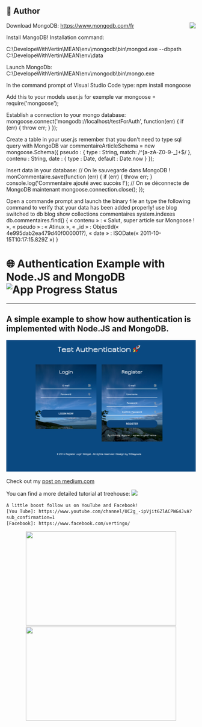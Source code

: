 ## 📝 Author
[<img src="https://s3-us-west-2.amazonaws.com/s.cdpn.io/854371/profile/profile-80_2.jpg" align="right">](http://ddcreationstudios.at/)
Download MongoDB:
https://www.mongodb.com/fr

Install MangoDB!
Installation command:

C:\DevelopeWithVertin\MEAN\env\mongodb\bin\mongod.exe --dbpath C:\DevelopeWithVertin\MEAN\env\data

Launch MongoDb:
C:\DevelopeWithVertin\MEAN\env\mongodb\bin\mongo.exe

In the command prompt of Visual Studio Code type:
npm install mongoose

Add this to your models user.js for exemple
var mongoose = require('mongoose');

Establish a connection to your mongo database:
mongoose.connect('mongodb://localhost/testForAuth', function(err) {
  if (err) { throw err; }
});

Create a table in your user.js remember that you don't need to type sql query with MongoDB
var commentaireArticleSchema = new mongoose.Schema({
  pseudo : { type : String, match: /^[a-zA-Z0-9-_]+$/ },
  contenu : String,
  date : { type : Date, default : Date.now }
});

Insert data in your database:
// On le sauvegarde dans MongoDB !
monCommentaire.save(function (err) {
  if (err) { throw err; }
  console.log('Commentaire ajouté avec succès !');
  // On se déconnecte de MongoDB maintenant
  mongoose.connection.close();
});


Open a commande prompt and launch the binary file an type the following command to verify that your data has been added properly!
 use blog
switched to db blog
 show collections
commentaires
system.indexes
 db.commentaires.find()
{ « contenu » : « Salut, super article sur Mongoose ! », « pseudo » : « Atinux », « _id » : ObjectId(« 4e995dab2ea479d40f000001?), « date » : ISODate(« 2011-10-15T10:17:15.829Z ») }


# 🌐 Authentication Example with Node.JS and MongoDB ![App Progress Status](https://img.shields.io/badge/Status-Finished-0520b7.svg?style=plastic)

---
A simple example to show how authentication is implemented with Node.JS and MongoDB.
---

<img src="./preview.png" alt="pic"/>


Check out my [post on medium.com](https://medium.com/@ddcreationstudi)

You can find a more detailed tutorial at treehouse:
<a href="http://referrals.trhou.se/danieldeutsch3" target="_blank"><img src="https://static.teamtreehouse.com/assets/content/referral-badge-grn.png" height="150"/></a>

```
A little boost follow us on YouTube and Facebook!
[You Tube]: https://www.youtube.com/channel/UC2g_-ipVjit6ZlACPWG4JvA?sub_confirmation=1
[Facebook]: https://www.facebook.com/vertingo/
```

<p align="center">
  <a href="https://www.youtube.com/channel/UC2g_-ipVjit6ZlACPWG4JvA?sub_confirmation=1"><img src="http://vertin-go.com/Fonctions_Annexes/annexes/pdt-page-de-telechargement/Android%20You%20Tube%20Data%20API/youtube2.png" width="400" height="250"/></a>
  <a href="https://www.facebook.com/vertingo/"><img src="http://vertin-go.com/Fonctions_Annexes/annexes/pdt-page-de-telechargement/Android%20You%20Tube%20Data%20API/rejoins_nous.png" width="400" height="250"/></a>
</p>
